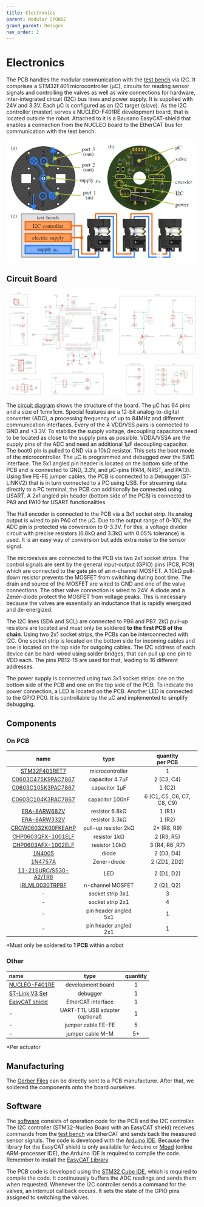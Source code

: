 ```yaml
---
title: Electronics
parent: Modular SPONGE
grand_parent: Designs
nav_order: 2
---
```


# Electronics
The PCB handles the modular communication with the [test bench](https://tlhabich.github.io/sponge/test_bench/) via I2C. It comprises a STM32F401 microcontroller (μC), circuits for reading sensor signals and controlling the valves as well as wire connections for hardware, inter-integrated circuit (I2C) bus lines and power supply. It is supplied with 24V and 3.3V. Each μC is configured as an I2C target (slave). As the I2C controller (master) serves a NUCLEO-F401RE development board, that is located outside the robot. Attached to it is a Bausano EasyCAT-shield that enables a connection from the NUCLEO board to the EtherCAT bus for communication with the test bench.

<p align="center">
  <img src="images/../../../images/modularity.png" width=600>
</p>

## Circuit Board

<img src="images/../../../images/circuit_diagram.png">

 The [circuit diagram](https://github.com/tlhabich/sponge/blob/master/images/circuit_diagram.png) shows the structure of the board. The μC has 64 pins and a size of 1cmx1cm. Special features are a 12-bit analog-to-digital converter (ADC), a processing frequency of up to 84MHz and different communication interfaces. Every of the 4 VDD/VSS pairs is connected to GND and +3.3V. To stabilize the supply voltage, decoupling capacitors need to be located as close to the supply pins as possible. VDDA/VSSA are the supply pins of the ADC and need an additional 1μF decoupling capacitor. The boot0 pin is pulled to GND via a 10kΩ resistor. This sets the boot mode of the microcontroller. The μC is programmed and debugged over the SWD interface. The 5x1 angled pin header is located on the bottom
 side of the PCB and is connected to GND, 3.3V, and μC-pins (PA14, NRST, and PA13). Using five FE-FE jumper cables, the PCB is connected to a Debugger (ST-LINKV2) that is in turn connected to a PC using USB. For streaming data directly to a PC terminal, the PCB can additionally be connected using USART. A 2x1 angled pin header (bottom side of the PCB) is connected to PA9 and PA10 for USART functionalities.

The Hall encoder is connected to the PCB via a 3x1 socket strip. Its analog output is wired to pin PA0 of the μC. Due to the output range of 0-10V, the ADC pin is protected via conversion to 0-3.3V. For this, a voltage divider circuit with precise resistors (6.8kΩ and 3.3kΩ with 0.05% tolerance) is used. It is an easy way of conversion but adds extra noise to the sensor signal.

The microvalves are connected to the PCB via two 2x1 socket strips. The control signals are sent by the general input-output (GPIO) pins (PC8, PC9) which are connected to the gate pin of an n-channel MOSFET. A 10kΩ pull-down resistor prevents the MOSFET from switching during boot time. The drain and source of the MOSFET are wired to GND and one of the valve connections. The other valve connection is wired to 24V. A diode and a Zener-diode protect the MOSFET from voltage peaks. This is necessary because the valves are essentially an inductance that is rapidly energized and de-energized.

The I2C lines (SDA and SCL) are connected to PB6 and PB7. 2kΩ pull-up resistors are located and must only be soldered **to the first PCB of the chain**. Using two 2x1 socket strips, the PCBs can be interconnected with I2C. One socket strip is located on the bottom side for incoming cables and one is located on the top side for outgoing cables. The I2C address of each device can be hard-wired using solder bridges, that can pull up one pin to VDD each. The pins PB12-15 are used for that, leading to 16 different addresses.

The power supply is connected using two 3x1 socket strips: one on the bottom side of the PCB and one on the top side of the PCB. To indicate the power connection, a LED is located on the PCB. Another LED is connected to the GPIO PC0. It is controllable by the μC and implemented to simplify debugging.

## Components
### On PCB

| name  | type  | quantity <br> per PCB|
|:----:   |:----:   |:----:   |
|[STM32F401RET7](https://www.mouser.de/ProductDetail/STMicroelectronics/STM32F401RET7?qs=aVyJF2WnouSdX21y3k%2FIAA%3D%3D&_gl=1*7kedwg*_ga*dW5kZWZpbmVk*_ga_15W4STQT4T*dW5kZWZpbmVk*_ga_1KQLCYKRX3*dW5kZWZpbmVk)|microcontroller| 1|
|[C0603C475K9PAC7867](https://www.conrad.de/de/p/kemet-c0603c475k9pac7867-keramik-kondensator-smd-0603-4-7-f-6-3-v-10-l-x-b-x-h-1-6-x-0-8-x-0-8-mm-1-st-457914.html)| capacitor 4.7μF | 2 (C3, C4)|
|[C0603C105K3PAC7867](https://www.conrad.de/de/p/kemet-c0603c105k3pac7867-keramik-kondensator-smd-0603-1-f-25-v-10-1-st-457913.html)| capacitor 1μF | 1 (C2)|
|[C0603C104K3RAC7867](https://www.conrad.de/de/p/kemet-c0603c104k3rac7867-keramik-kondensator-smd-0603-100-nf-25-v-10-l-x-b-x-h-1-6-x-0-35-x-0-8-mm-1-st-1420339.html)| capacitor 100nF | 6 (C1, C5 ,C6, C7, C8, C9)|
|[ERA-8ARW682V](https://www.mouser.de/ProductDetail/Panasonic/ERA-8ARW682V?qs=sGAEpiMZZMvdGkrng054t%2FDNinWxsEFqINH2UjLyDvOyuAvMovfW9A%3D%3D)| resistor 6.8kΩ | 1 (R1)|
|[ERA-8ARW332V](https://www.mouser.de/ProductDetail/Panasonic/ERA-8ARW332V?qs=sGAEpiMZZMvdGkrng054t%2FDNinWxsEFqx3umEpy%2FDGXUbFTeYJVGNQ%3D%3D) | resistor 3.3kΩ | 1 (R2)|
|[CRCW06032K00FKEAHP](https://www.mouser.de/ProductDetail/Vishay-Dale/CRCW06032K00FKEAHP?qs=sGAEpiMZZMvdGkrng054t%2F2njCenThnbx4FzMfd8%2F3U%3D)| pull-up resistor 2kΩ | 2* (R8, R9)|
|[CHP0603QFX-1001ELF](https://www.mouser.de/ProductDetail/Bourns/CHP0603QFX-1001ELF?qs=sGAEpiMZZMvdGkrng054txLI%2FDB4oIKDR8ncaEdJHTUIjHnF%252BQLr%2Fg%3D%3D)| resistor 1kΩ | 2 (R3, R5)|
|[CHP0603AFX-1002ELF](https://www.mouser.de/ProductDetail/Bourns/CHP0603AFX-1002ELF?qs=sGAEpiMZZMvdGkrng054twq3eZrCFN89z2IGcv1iYR0KojvdmUkaDg%3D%3D)| resistor 10kΩ | 3 (R4, R6 ,R7)|
|[1N4005](https://www.mouser.de/ProductDetail/Diotec-Semiconductor/1N4005?qs=OlC7AqGiEDkApgJXD56PnA%3D%3D)| diode| 2 (D3, D4)|
|[1N4757A](https://www.mouser.de/ProductDetail/onsemi-Fairchild/1N4757A?qs=SSucg2PyLi6WXSgUxZhJMg%3D%3D)| Zener-diode| 2 (ZD1, ZD2)|
|[11-21SURC/S530-A2/TR8](https://www.conrad.de/de/p/everlight-opto-11-21surc-s530-a2-tr8-smd-led-1206-rot-71-mcd-60-20-ma-2-v-tape-cut-156310.html)| LED | 2 (D1, D2)|
|[IRLML0030TRPBF](https://www.conrad.de/de/p/infineon-technologies-irlml0030trpbf-mosfet-1-n-kanal-1-3-w-sot-23-161180.html)| n-channel MOSFET| 2 (Q1, Q2)|
| - | socket strip 3x1 | 3|
| - | socket strip 2x1 | 4|
| - | pin header angled 5x1 | 1|
| - | pin header angled 2x1 | 1|

\*Must only be soldered to **1 PCB** within a robot
### Other

|name | type |quantity |
|:----|:----:|:----:|
|[NUCLEO-F401RE](https://www.mouser.de/ProductDetail/STMicroelectronics/NUCLEO-F401RE?qs=sGAEpiMZZMuqBwn8WqcFUv%2FX0DKhApUpi46qP7WpjrffIid8Wo1rTg%3D%3D)| development board | 1|
|[ST-Link V3 Set](https://www.mouser.de/ProductDetail/STMicroelectronics/STLINK-V3SET?qs=qSfuJ%252bfl%2Fd5d4WYsOW6M6w%3D%3D)| debugger | 1|
|[EasyCAT shield](https://www.bausano.net/shop/en/home/16-arduino-ethercat.html)| EtherCAT interface| 1|
|-| UART-TTL USB adapter <br> (optional)|1|
|-| jumper cable FE-FE | 5|
|-| jumper cable M-M | 5*|

*Per actuator

## Manufacturing

The [Gerber Files](/sponge/downloads/SPONGE_PCB_Gerber.zip) can be directly sent to a PCB manufacturer. After that, we soldered the components onto the board ourselves.
## Software
The [software](https://github.com/tlhabich/sponge/tree/main/test_bench/software/modular_robot_i2c) consists of operation code for the PCB and the I2C controller. The I2C controller (STM32-Nucleo Board with an EasyCAT shield) receives commands from the [test bench](https://tlhabich.github.io/sponge/test_bench/) via EtherCAT and sends back the measured sensor signals. The code is developed with the [Arduino IDE](https://www.arduino.cc/). Because the library for the EasyCAT shield is only available for Arduino or [Mbed](https://os.mbed.com/) (online ARM-processer IDE), the Arduino IDE is required to compile the code. Remember to install the [EasyCAT Library](https://www.bausano.net/en/hardware/easycat.html).

The PCB code is developed using the [STM32 Cube IDE](https://www.st.com/en/development-tools/stm32cubeide.html#get-software), which is required to compile the code. It continuously buffers the ADC readings and sends them when requested. Whenever the I2C controller sends a command for the valves, an interrupt callback occurs. It sets the state of the GPIO pins assigned to switching the valves.

